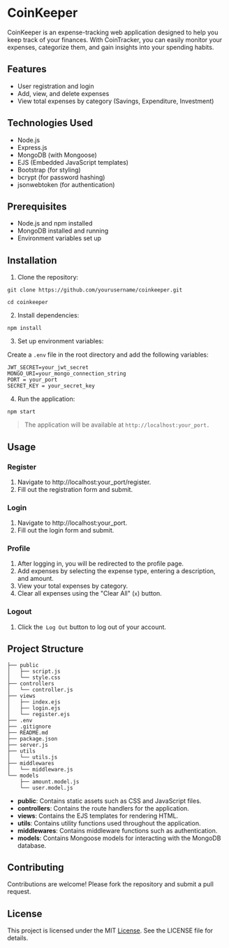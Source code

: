 # CoinKeeper

CoinKeeper is an expense-tracking web application designed to help you keep track of your finances. With CoinTracker, you can easily monitor your expenses, categorize them, and gain insights into your spending habits.


## Features

- User registration and login
- Add, view, and delete expenses
- View total expenses by category (Savings, Expenditure, Investment)

## Technologies Used

- Node.js
- Express.js
- MongoDB (with Mongoose)
- EJS (Embedded JavaScript templates)
- Bootstrap (for styling)
- bcrypt (for password hashing)
- jsonwebtoken (for authentication)

## Prerequisites

- Node.js and npm installed
- MongoDB installed and running
- Environment variables set up

## Installation

1. Clone the repository:

```
git clone https://github.com/yourusername/coinkeeper.git
```

```
cd coinkeeper
```
2. Install dependencies:
   
```
npm install
```

3. Set up environment variables:

Create a `.env` file in the root directory and add the following variables:

```
JWT_SECRET=your_jwt_secret
MONGO_URI=your_mongo_connection_string
PORT = your_port
SECRET_KEY = your_secret_key
```

4. Run the application:
  
```
npm start
````

> The application will be available at `http://localhost:your_port.`


## Usage

### Register

1. Navigate to http://localhost:your_port/register.
2. Fill out the registration form and submit.

### Login
1. Navigate to http://localhost:your_port.
2. Fill out the login form and submit.
   
### Profile
1. After logging in, you will be redirected to the profile page.
2. Add expenses by selecting the expense type, entering a description, and amount.
3. View your total expenses by category.
4. Clear all expenses using the "Clear All" (`x`) button.
   
### Logout

1. Click the` Log Out` button to log out of your account.

## Project Structure

```
├── public
│   ├── script.js
│   └── style.css
├── controllers
│   └── controller.js
├── views
│   ├── index.ejs
│   ├── login.ejs
│   └── register.ejs
├── .env
├── .gitignore
├── README.md
├── package.json
├── server.js
├── utils
│   └── utils.js
├── middlewares
│   └── middleware.js
└── models
    ├── amount.model.js
    └── user.model.js
```

- **public**: Contains static assets such as CSS and JavaScript files.
- **controllers**: Contains the route handlers for the application.
- **views**: Contains the EJS templates for rendering HTML.
- **utils**: Contains utility functions used throughout the application.
- **middlewares**: Contains middleware functions such as authentication.
- **models**: Contains Mongoose models for interacting with the MongoDB database.

## Contributing

Contributions are welcome! Please fork the repository and submit a pull request.

## License

This project is licensed under the MIT [License](). See the LICENSE file for details.